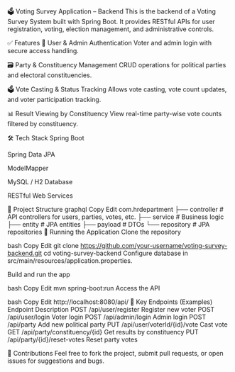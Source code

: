 🗳️ Voting Survey Application – Backend
This is the backend of a Voting Survey System built with Spring Boot. It provides RESTful APIs for user registration, voting, election management, and administrative controls.

✅ Features
🔐 User & Admin Authentication
Voter and admin login with secure access handling.

🗃️ Party & Constituency Management
CRUD operations for political parties and electoral constituencies.

🗳️ Vote Casting & Status Tracking
Allows vote casting, vote count updates, and voter participation tracking.

📊 Result Viewing by Constituency
View real-time party-wise vote counts filtered by constituency.

🛠 Tech Stack
Spring Boot

Spring Data JPA

ModelMapper

MySQL / H2 Database

RESTful Web Services

📂 Project Structure
graphql
Copy
Edit
com.hrdepartment
├── controller       # API controllers for users, parties, votes, etc.
├── service          # Business logic
├── entity           # JPA entities
├── payload          # DTOs
└── repository       # JPA repositories
🚀 Running the Application
Clone the repository

bash
Copy
Edit
git clone https://github.com/your-username/voting-survey-backend.git
cd voting-survey-backend
Configure database in src/main/resources/application.properties.

Build and run the app

bash
Copy
Edit
mvn spring-boot:run
Access the API

bash
Copy
Edit
http://localhost:8080/api/
🔗 Key Endpoints (Examples)
Endpoint	Description
POST /api/user/register	Register new voter
POST /api/user/login	Voter login
POST /api/admin/login	Admin login
POST /api/party	Add new political party
PUT /api/user/voterId/{id}/vote	Cast vote
GET /api/party/constituency/{id}	Get results by constituency
PUT /api/party/{id}/reset-votes	Reset party votes

🙌 Contributions
Feel free to fork the project, submit pull requests, or open issues for suggestions and bugs.
